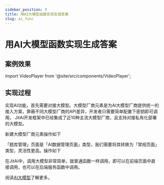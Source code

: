 ```yaml
---
sidebar_position: 3
title: 用AI大模型函数实现生成答案
slug: ai_func
---
```


# 用AI大模型函数实现生成答案

## 案例效果

import VideoPlayer from '@site/src/components/VideoPlayer';

<VideoPlayer relatePath="/docs/tutorial/ai_func_effect.mp4" />


## 实现过程

实现AI功能，首先需要对接大模型。大模型厂商元素是为AI大模型厂商提供统一的接入方案，屏蔽不同大模型厂商的API差异，开发者只需要简单配置下密钥即可调用。
JitAi开发框架中已经集成了近10种主流大模型厂商，且支持对接私有化部署的大模型。

新建大模型厂商元素操作如下
<VideoPlayer relatePath="/docs/tutorial/ai_func_llm.mp4" />

「题库管理」页面是「AI数据管理页面」类型，我们需要将其转换为「常规页面」类型，灵活性更高。操作如下

<VideoPlayer relatePath="/docs/tutorial/ai_func_page_convert.mp4" />

在JitAi中，调用大模型非常简单，就普通函数一样调用，即可以在前端页面中直接调用，也可以在后端服务函数中调用。

<VideoPlayer relatePath="/docs/tutorial/ai_func_page_event.mp4" />

阅读[AI大模型](../../devguide/ai-llm/create-ai-llm)了解更多。